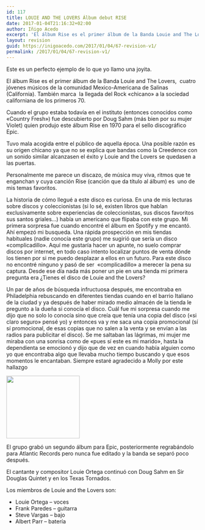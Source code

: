 ```yaml
---
id: 117
title: LOUIE AND THE LOVERS Álbum debut RISE
date: 2017-01-04T21:16:32+02:00
author: Iñigo Acedo
excerpt: 'El álbum Rise es el primer álbum de la Banda Louie and The Lovers,  cuatro jóvenes músicos de la comunidad Mexico-Americana de Salinas (California)'
layout: revision
guid: https://inigoacedo.com/2017/01/04/67-revision-v1/
permalink: /2017/01/04/67-revision-v1/
---
```

Este es un perfecto ejemplo de lo que yo llamo una joyita.

El álbum Rise es el primer álbum de la Banda Louie and The Lovers,  cuatro jóvenes músicos de la comunidad Mexico-Americana de Salinas (California). También marca  la llegada del Rock &#171;chicano&#187; a la sociedad californiana de los primeros 70.

Cuando el grupo estaba todavía en el instituto (entonces conocidos como &#171;Country Fresh&#187;) fue descubierto por Doug Sahm (más bien por su mujer Violet) quien produjo este álbum Rise en 1970 para el sello discográfico Epic.

Tuvo mala acogida entre el público de aquella época. Una posible razón es su origen chicano ya que no se explica que bandas como la Creedence con un sonido similar alcanzasen el éxito y Louie and the Lovers se quedasen a las puertas.

Personalmente me parece un discazo, de música muy viva, ritmos que te enganchan y cuya canción Rise (canción que da título al álbum) es  uno de mis temas favoritos.

La historia de cómo llegué a este disco es curiosa. En una de mis lecturas sobre discos y coleccionistas (si lo sé, existen libros que hablan exclusivamente sobre experiencias de coleccionistas, sus discos favoritos sus santos griales&#8230;) había un americano que flipaba con este grupo. Mi primera sorpresa fue cuando encontré el álbum en Spotify y me encantó. Ahí empezó mi busqueda. Una rápida prospección en mis tiendas habituales (nadie conocía este grupo) me sugirió que sería un disco &#171;complicadillo&#187;. Aquí me gustaría hacer un apunte, no suelo comprar discos por internet, en todo caso intento localizar puntos de venta dónde los tienen por si me puedo desplazar a ellos en un futuro. Para este disco no encontré ninguno y pasó de ser  &#171;complicadillo&#187; a merecer la pena su captura. Desde ese día nada más poner un pie en una tienda mi primera pregunta era ¿Tienes el disco de Louie and the Lovers?

Un par de años de búsqueda infructuosa después, me encontraba en Philadelphia rebuscando en diferentes tiendas cuando en el barrio Italiano de la ciudad y ya después de haber mirado medio almacén de la tienda le pregunto a la dueña si conocía el disco. Cuál fue mi sorpresa cuando me dijo que no solo lo conocía sino que creía que tenía una copia del disco (&#171;si claro seguro&#187; pensé yo) y entonces va y me saca una copia promocional (sí sí promocional, de esas copias que no salen a la venta y se envían a las radios para publicitar el disco). Se me saltaban las lágrimas, mi mujer me miraba con una sonrisa como de &#171;pues sí este es mi marido&#187;, hasta la dependienta se emocionó y dijo que de vez en cuando había alguien como yo que encontraba algo que llevaba mucho tiempo buscando y que esos momentos le encantaban. Siempre estaré agradecido a Molly por este hallazgo

[<img class="alignnone size-full wp-image-69" src="https://inigoacedo.com/wp-content/uploads/2017/01/ScreenHunter_3.jpg" alt="" width="192" height="164" />](https://inigoacedo.com/wp-content/uploads/2017/01/ScreenHunter_3.jpg)

El grupo grabó un segundo álbum para Epic, posteriormente regrabándolo para Atlantic Records pero nunca fue editado y la banda se separó poco después.

El cantante y compositor Louie Ortega continuó con Doug Sahm en Sir Douglas Quintet y en los Texas Tornados.

Los miembros de Louie and the Lovers son:

  * Louie Ortega &#8211; voces
  * Frank Paredes &#8211; guitarra
  * Steve Vargas &#8211; bajo
  * Albert Parr &#8211; batería

&nbsp;